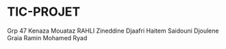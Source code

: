 # TIC-PROJET
Grp 47
Kenaza	Mouataz
RAHLI	Zineddine
Djaafri	Haitem
Saidouni	Djoulene
Graia	Ramin Mohamed Ryad
